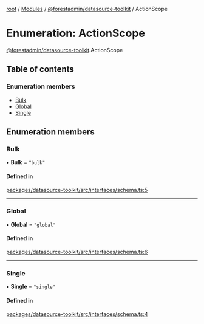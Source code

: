 [root](../README.md) / [Modules](../modules.md) / [@forestadmin/datasource-toolkit](../modules/forestadmin_datasource_toolkit.md) / ActionScope

# Enumeration: ActionScope

[@forestadmin/datasource-toolkit](../modules/forestadmin_datasource_toolkit.md).ActionScope

## Table of contents

### Enumeration members

- [Bulk](forestadmin_datasource_toolkit.ActionScope.md#bulk)
- [Global](forestadmin_datasource_toolkit.ActionScope.md#global)
- [Single](forestadmin_datasource_toolkit.ActionScope.md#single)

## Enumeration members

### Bulk

• **Bulk** = `"bulk"`

#### Defined in

[packages/datasource-toolkit/src/interfaces/schema.ts:5](https://github.com/ForestAdmin/agent-nodejs/blob/fba2435/packages/datasource-toolkit/src/interfaces/schema.ts#L5)

___

### Global

• **Global** = `"global"`

#### Defined in

[packages/datasource-toolkit/src/interfaces/schema.ts:6](https://github.com/ForestAdmin/agent-nodejs/blob/fba2435/packages/datasource-toolkit/src/interfaces/schema.ts#L6)

___

### Single

• **Single** = `"single"`

#### Defined in

[packages/datasource-toolkit/src/interfaces/schema.ts:4](https://github.com/ForestAdmin/agent-nodejs/blob/fba2435/packages/datasource-toolkit/src/interfaces/schema.ts#L4)

